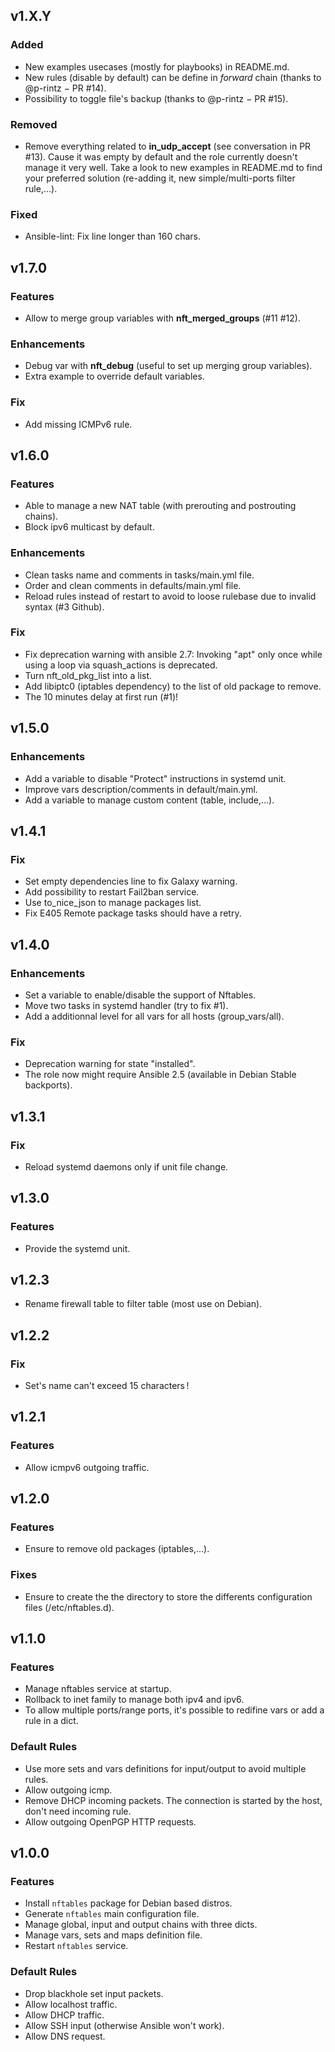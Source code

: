 ## v1.X.Y

### Added
* New examples usecases (mostly for playbooks) in README.md.
* New rules (disable by default) can be define in *forward* chain (thanks to
  @p-rintz − PR #14).
* Possibility to toggle file's backup (thanks to @p-rintz − PR #15).

### Removed
* Remove everything related to **in_udp_accept** (see conversation in PR #13).
  Cause it was empty by default and the role currently doesn't manage it very
  well. Take a look to new examples in README.md to find your preferred solution
  (re-adding it, new simple/multi-ports filter rule,…).

### Fixed
* Ansible-lint: Fix line longer than 160 chars.

## v1.7.0

### Features
* Allow to merge group variables with **nft_merged_groups** (#11 #12).

### Enhancements
* Debug var with **nft_debug** (useful to set up merging group variables).
* Extra example to override default variables.

### Fix
* Add missing ICMPv6 rule.

## v1.6.0

### Features
* Able to manage a new NAT table (with prerouting and postrouting chains).
* Block ipv6 multicast by default.

### Enhancements
* Clean tasks name and comments in tasks/main.yml file.
* Order and clean comments in defaults/main.yml file.
* Reload rules instead of restart to avoid to loose rulebase due to invalid syntax (#3 Github).

### Fix
* Fix deprecation warning with ansible 2.7: Invoking "apt" only once while
  using a loop via squash_actions is deprecated.
* Turn nft_old_pkg_list into a list.
* Add libiptc0 (iptables dependency) to the list of old package to remove.
* The 10 minutes delay at first run (#1)!

## v1.5.0

### Enhancements
* Add a variable to disable "Protect" instructions in systemd unit.
* Improve vars description/comments in default/main.yml.
* Add a variable to manage custom content (table, include,…).

## v1.4.1

### Fix
* Set empty dependencies line to fix Galaxy warning.
* Add possibility to restart Fail2ban service.
* Use to_nice_json to manage packages list.
* Fix E405 Remote package tasks should have a retry.

## v1.4.0

### Enhancements
* Set a variable to enable/disable the support of Nftables.
* Move two tasks in systemd handler (try to fix #1).
* Add a additionnal level for all vars for all hosts (group_vars/all).

### Fix
* Deprecation warning for state "installed".
* The role now might require Ansible 2.5 (available in Debian Stable backports).

## v1.3.1

### Fix
* Reload systemd daemons only if unit file change.

## v1.3.0

### Features
* Provide the systemd unit.

## v1.2.3
* Rename firewall table to filter table (most use on Debian).

## v1.2.2

### Fix
* Set's name can't exceed 15 characters !

## v1.2.1

### Features
* Allow icmpv6 outgoing traffic.

## v1.2.0

### Features
* Ensure to remove old packages (iptables,…).

### Fixes
* Ensure to create the the directory to store the differents configuration files (/etc/nftables.d).

## v1.1.0

### Features
* Manage nftables service at startup.
* Rollback to inet family to manage both ipv4 and ipv6.
* To allow multiple ports/range ports, it's possible to redifine vars or add a rule in a dict.

### Default Rules
* Use more sets and vars definitions for input/output to avoid multiple rules.
* Allow outgoing icmp.
* Remove DHCP incoming packets. The connection is started by the host, don't need incoming rule.
* Allow outgoing OpenPGP HTTP requests.

## v1.0.0

### Features
* Install `nftables` package for Debian based distros.
* Generate `nftables` main configuration file.
* Manage global, input and output chains with three dicts.
* Manage vars, sets and maps definition file.
* Restart `nftables` service.

### Default Rules
* Drop blackhole set input packets.
* Allow localhost traffic.
* Allow DHCP traffic.
* Allow SSH input (otherwise Ansible won't work).
* Allow DNS request.
